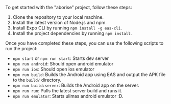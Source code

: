 To get started with the "aborise" project, follow these steps:

1. Clone the repository to your local machine.
2. Install the latest version of Node.js and npm.
3. Install Expo CLI by running `npm install -g eas-cli`.
4. Install the project dependencies by running `npm install`.

Once you have completed these steps, you can use the following scripts to run the project:

- `npm start` or `npm run start`: Starts dev server
- `npm run android`: Should open android emulator
- `npm run ios`: Should open ios emulator
- `npm run build`: Builds the Android app using EAS and output the APK file to the `build/` directory.
- `npm run build:server`: Builds the Android app on the server.
- `npm run run`: Pulls the latest server build and runs it.
- `npm run emulator`: Starts ulimas android emulator :D.
